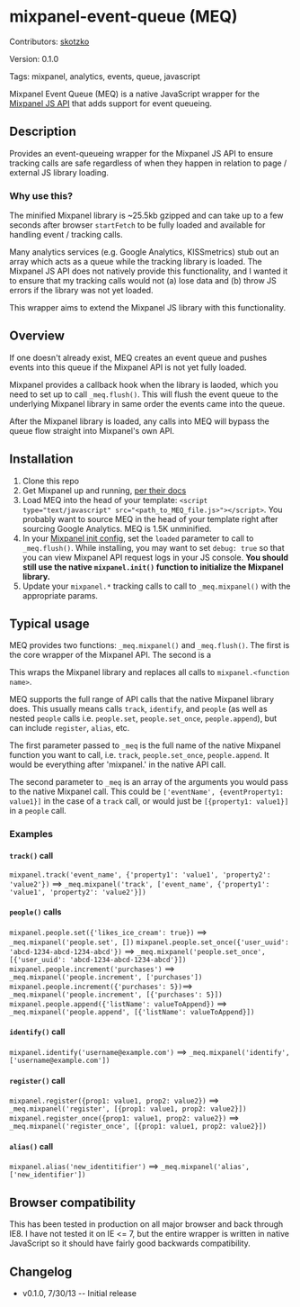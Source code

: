mixpanel-event-queue (MEQ)
====================
Contributors: [skotzko](https://github.com/skotzko)

Version: 0.1.0

Tags: mixpanel, analytics, events, queue, javascript

Mixpanel Event Queue (MEQ) is a native JavaScript wrapper for the [Mixpanel JS API](https://mixpanel.com/docs/integration-libraries/javascript-full-api) that adds support for event queueing.

## Description
Provides an event-queueing wrapper for the Mixpanel JS API to ensure tracking calls are safe regardless of when they happen in relation to page / external JS library loading.

### Why use this?
The minified Mixpanel library is ~25.5kb gzipped and can take up to a few seconds after browser `startFetch` to be fully loaded and available for handling event / tracking calls. 

Many analytics services (e.g. Google Analytics, KISSmetrics) stub out an array which acts as a queue while the tracking library is loaded. The Mixpanel JS API does not natively provide this functionality, and I wanted it to ensure that my tracking calls would not (a) lose data and (b) throw JS errors if the library was not yet loaded.

This wrapper aims to extend the Mixpanel JS library with this functionality.

## Overview
If one doesn't already exist, MEQ creates an event queue and pushes events into this queue if the Mixpanel API is not yet fully loaded. 

Mixpanel provides a callback hook when the library is laoded, which you need to set up to call `_meq.flush()`. This will flush the event queue to the underlying Mixpanel library in same order the events came into the queue.

After the Mixpanel library is loaded, any calls into MEQ will bypass the queue flow straight into Mixpanel's own API.

## Installation
1. Clone this repo
2. Get Mixpanel up and running, [per their docs](https://mixpanel.com/docs/getting-started/step-by-step-integration-tutorial)
3. Load MEQ into the head of your template: `<script type="text/javascript" src="<path_to_MEQ_file.js>"></script>`. You probably want to source MEQ in the head of your template right after sourcing Google Analytics. MEQ is 1.5K unminified.
4. In your [Mixpanel init config](https://mixpanel.com/docs/integration-libraries/javascript-full-api#init), set the `loaded` parameter to call to `_meq.flush()`. While installing, you may want to set `debug: true` so that you can view Mixpanel API request logs in your JS console. **You should still use the native `mixpanel.init()` function to initialize the Mixpanel library.**
5. Update your `mixpanel.*` tracking calls to call to `_meq.mixpanel()` with the appropriate params. 


## Typical usage
MEQ provides two functions: `_meq.mixpanel()` and `_meq.flush()`. The first is the core wrapper of the Mixpanel API. The second is a 

This wraps the Mixpanel library and replaces all calls to `mixpanel.<function name>`.

MEQ supports the full range of API calls that the native Mixpanel library does. This usually means calls `track`, `identify`, and `people` (as well as nested `people` calls i.e. `people.set`, `people.set_once`, `people.append`), but can include `register`, `alias`, etc.

The first parameter passed to `_meq` is the full name of the native Mixpanel function you want to call, i.e. `track`, `people.set_once`, `people.append`. It would be everything after 'mixpanel.' in the native API call.

The second parameter to `_meq` is an array of the arguments you would pass to the native Mixpanel call. This could be `['eventName', {eventProperty1: value1}]` in the case of a `track` call, or would just be `[{property1: value1}]` in a `people` call. 

### Examples
#### `track()` call
`mixpanel.track('event_name', {'property1': 'value1', 'property2': 'value2'})` ==> `_meq.mixpanel('track', ['event_name', {'property1': 'value1', 'property2': 'value2'}])`


#### `people()` calls
`mixpanel.people.set({'likes_ice_cream': true})` ==> `_meq.mixpanel('people.set', [])`
`mixpanel.people.set_once({'user_uuid': 'abcd-1234-abcd-1234-abcd'})` ==> `_meq.mixpanel('people.set_once', [{'user_uuid': 'abcd-1234-abcd-1234-abcd'}])`
`mixpanel.people.increment('purchases')` ==> `_meq.mixpanel('people.increment', ['purchases'])`
`mixpanel.people.increment({'purchases': 5})`==> `_meq.mixpanel('people.increment', [{'purchases': 5}])`
`mixpanel.people.append({'listName': valueToAppend})` ==> `_meq.mixpanel('people.append', [{'listName': valueToAppend}])`


#### `identify()` call
`mixpanel.identify('username@example.com')` ==> `_meq.mixpanel('identify', ['username@example.com'])`


#### `register()` call
`mixpanel.register({prop1: value1, prop2: value2})` ==> `_meq.mixpanel('register', [{prop1: value1, prop2: value2}])`
`mixpanel.register_once({prop1: value1, prop2: value2})` ==> `_meq.mixpanel('register_once', [{prop1: value1, prop2: value2}])`


#### `alias()` call
`mixpanel.alias('new_identitifier')` ==> `_meq.mixpanel('alias', ['new_identifier'])`


## Browser compatibility
This has been tested in production on all major browser and back through IE8. I have not tested it on IE <= 7, but the entire wrapper is written in native JavaScript so it should have fairly good backwards compatibility.

## Changelog
* v0.1.0, 7/30/13 -- Initial release